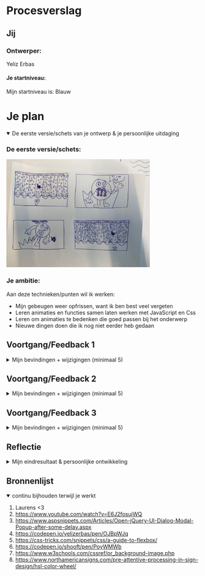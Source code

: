 # Procesverslag

## Jij

### Ontwerper:
Yeliz Erbas

#### Je startniveau:
Mijn startniveau is: Blauw




# Je plan

<details open>
  <summary>De eerste versie/schets van je ontwerp & je persoonlijke uitdaging</summary>

  ### De eerste versie/schets:
  <img src="readme-images/eerste-schets.jpeg" width="375px" alt="eerste versie/schets">


  ### Je ambitie: 
  Aan deze technieken/punten wil ik werken:
 
  - Mijn gebeugen weer opfrissen, want ik ben best veel vergeten
  - Leren animaties en functies samen laten werken met JavaScript en Css
  - Leren om animaties te bedenken die goed passen bij het onderwerp
  - Nieuwe dingen doen die ik nog niet eerder heb gedaan 
</details>




## Voortgang/Feedback 1

<details>
  <summary>Mijn bevindingen + wijzigingen (minimaal 5)</summary>
  Tijdens mijn proces ben ik best wel heel erg vergeten om screenshots te maken omdat ik zo erg bezig was.
  
  ### Bevinding 1:
 Na het maken van mijn ontwerp liep ik gelijk tegen iets aan. Ik kon nergens de juiste afbeelding vinden voor de M&M’s. Er waren alleen maar lelijke afbeeldingen van echte M&M’s. Mijn idee was om een M&M te maken met CSS en die random te laten genereren d.m.v. javascript. Dat scheen erg lastig te zijn.

  #### oplossing:
  Ik heb zelf de M&M’s gemaakt in illustrator en die afbeeldingen gebruikt. Ook heb ik later zelf het zakje gemaakt.
  <img src="readme-images/zelfgemaakte-mms.svg" width="175px" alt="m en ms">



  ### Bevinding 2:
  Vervolgens had ik nog een probleem. Ik had mijn plaatje in een img tag gedaan in mijn html. Het plaatje zat in mijn buis. Maar dit zag er heel gek uit. Er zat heel veel wit ruimte tussen.

  #### oplossing:
 Ik heb er een background-img van gemaakt in CSS i.p.v. een gewone img tag in html. Hierdoor zat het plaatje wel in de buizen.
 <img src="readme-images/background-images.png" width="375px" alt="background images">


### Bevinding 3:
  Door de label met het jaartal klopte de hoogte van de button niet meer. Hierdoor zat het zakje niet goed. 

  #### oplossing:
  De oplossing hiervoor was om de hoogte weer recht te zetten. De hoogte van de label is in een variabele gespot waardoor je ermee kan rekenen. Van hoogte van de buis is dezelfde variabele gebruikt om dit er af te halen waardoor het weer klopte.
  <img src="readme-images/label-height.png" width="375px" alt="label">

### Bevinding 4:
  Het zakje onderin vond ik erg leuk. Ik wilde er nog iets mee doen om het leuker te maken, maar ik wist niet echt wat. Je hebt namelijk niet van elke M&M kleur ook een afbeelding van hetzelfde zakje met de juiste kleur. Ik ben ook niet goed in photoshop. Het leek mij ook niet heel belangrijk dus heb ik er geen aandacht aan besteed.

  #### oplossing:
  Sanne heeft mij kennis laten maken met een filter: hiermee kun je de kleuren aanpassen d.m.v. hsl. Dus heb ik dat gedaan en nu is het een stuk leuker! 
  <img src="readme-images/filter.png" width="375px" alt="filter">

### Bevinding 5:
  Ik wilde graag een passende hover state toevoegen aan de buizen. Dit wilde ik doen met een linear-gradient. Mijn idee was om een glans effect toe te voegen om duidelijk te maken dat het glazen buizen zijn. Het probleem was dat de glans overvloeide buiten de buizen en er ook een leeg gedeelte zat binnen de buis.

  #### oplossing:
  De oplossing was om gebruik te maken van een conic-gradient. Op die manier had ik geen last van de lelijke overvloeiende lijnen. 
  <img src="readme-images/conic-gradient.png" width="375px" alt="gradient">

</details>




## Voortgang/Feedback 2

<details>
  <summary>Mijn bevindingen + wijzigingen (minimaal 5)</summary>
  
  ### Bevinding 1:
  In mijn ontwerp wilde ik graag M&M’s laten vallen uit de buizen zoals bij een echte M&M’s store. Echter had ik geen idee hoe ik dit zou moeten doen. 

  #### oplossing:
  Ik heb de lieftallige Laurens ingeschakeld en gevraagd hoe ik dit het beste kan doen. Hij gaf als tip om een div te plaatsen die dezelfde kleur heeft als de achtergrond en deze boven de afbeelding te plaatsen van de vallende M&M’s. Dus heb ik zijn advies opgevolgd en gedaan.
  <img src="readme-images/div.png" width="375px" alt="div">



  ### Bevinding 2:
  Het was tijd om na te denken over de Easter Egg. Ik vond het wek grappig om de cursor zwart en wit te maken voor Sanne, omdat hij graag een zwarte en witte M&M wilde zien. Ook heb ik de achtergrond vol oranje M&M’s gemaakt als je dubbelklikt op het logo. Ik vond het wel grappig, maar wel een beetje saai dus wilde ik het ietsjes leuker maken.

  #### oplossing:
  Ik heb er geluid bij toegevoegd die ik zelf best grappig vind. Het is een geluidje dat vaak wordt gebruikt als er iets ‘doms’ of ‘flauws’ gebeurt. Dus vond ik het bijpassend en het maakt het toch wat leuker.
  <img src="readme-images/geluid.png" width="375px" alt="geluid">



  ### Bevinding 3: 
  Ik vond het wel een goed idee om darkmode toe te voegen aangezien het weinig werk is, en toch veel verschil maakt. Dit was gelukt. Echter werkte mijn zwarte en witte cursor niet. 
  #### oplossing:
  Ik heb hierbij op hulp gevraagd. In plaats van de cursor in de body te zetten heb ik er een variabele van gemaakt. Nu veranderd de cursor wel mee als het van light naar darkmode gaat.
  <img src="readme-images/cursor.png" width="375px" alt="cursor vairabele">


  ### Bevinding 4: 
  In mijn ontwerp was het de bedoeling dat het zakje stopt als je een buis aanklikt. Ik ben (onder) gemiddeld in code schrijven, dus heb ik hulp ingeschakeld van de beste programmeur die ik ken, Laurens 😎. Hij heeft mij geholpen met het maken van mijn javascript functie. 
  #### oplossing:
  <img src="readme-images/buis-functie.png" width="375px" alt="buis functie Js">


   ### Bevinding 5:
  Terwijl ik bezig was met de kleuren merkte ik dat het contrast tussen de gele M&M en de achtergrond erg slecht was. 

  #### oplossing:
  Ik heb de achtergrond kleur aangepast naar een lichter geel. Hierdoor zijn de gele m&ms een stuk beter zichtbaar geworden.
  <img src="readme-images/achtergrond-1.png" width="375px" alt="achtergrond 1">
  <img src="readme-images/achtergrond-2.png" width="375px" alt="achtergrond 2">

</details>




## Voortgang/Feedback 3

<details>
  <summary>Mijn bevindingen + wijzigingen (minimaal 5)</summary>

  ### Bevinding 1:
  Bij mijn eerste ontwerp was het idee om bij de pop-ups een M&M te laten zien en een tekstwolkje met een paar zinnen over wat hun karakter anders maakt dan de andere m&ms. Terwijl ik bezig was merkte ik dat ik hiermee niet goed het verschil kan laten zien in de karakteristieken. 

  #### oplossing:
  Ik heb even goed nagedacht wat ik zou kunnen doen om het wel goed in beeld te brengen. En toen bedacht ik mij dat de beste manier is om de reclames te bekijken, daar zijn de immers bekend van en hebben daarin hun karakter ontwikkeld. Dus heb ik veel reclames gekeken en die uitgekozen die naar mijn mening het karakter van elke M&M goed laat zien. 
  <img src="readme-images/video.png" width="375px" alt="achtergrond 2">


  ### Bevinding 2:
  Ik heb gebruik gemaakt van dialogues om verder informatie te geven over de verschillende M&M’s. Hierbij zat een button om het venster te kunnen sluiten. Die werkte niet helemaal mee qua CSS. Hij pakte namelijk de stijling van de buizen, omdat dat ook buttons zijn. 

  #### oplossing:
  Ik heb van alles geprobeerd, maar het enige dat werkte was een class toevoegen aan de buttons van de buizen. Zelfs nth-of-type(): werkte niet. Zo kon ik de stijling apart houden van elkaar.
  <img src="readme-images/class.png" width="375px" alt="achtergrond 2">

  ### Bevinding 3:
  Bij mijn ontwerp is het de bedoeling dat er eerst een animatie afspeelt en dan de dialogue opent. 
  #### oplossing:
  Na wat googelen heb ben ik erachter gekomen dat dit kan met een settimeout. 
  <img src="readme-images/settimeout.png" width="475px" alt="settimeout">

  ### Bevinding 4:
  Ik had wat problemen met de dialogue. Eerst wilde niks behalve de eerste dicht. Toen had ik een functie gemaakt waarbij alles wel dicht ging behalve de eerste. Dus had ik hulp ingeschakeld. 

  #### oplossing:
  Het probleem zat hem in dit: 

  const redCloseButton = document.querySelector("main ol li:nth-of-type(1) dialog > button");
 
  De button zit niet direct in de dialog. Daar zit het form nog tussen. Ook had ik het probleem dat als je de dialogiue afsluit je de video op de achtergrond nog hoorde afspelen. Dus heb ik toegevoegd dat de pagina opnieuw laadt waardoor je de video nier meer kan horen als je de dialogue afsluit.
  <img src="readme-images/reload.png" width="375px" alt="reload">
  <img src="readme-images/const.png" width="675px" alt="const">

  ### Bevinding 5:
  Als laatst hebben wij natuurlijk feedback moeten geven. Dit heb ik gedaan met Annika. Zij gaf aan dat de darkmode niet werkte. Ik was aan het experimenteren met iets maar daardoor was het kapot gegaan en had ik het niet door voor de deadline dus heb ik dat nog kunnen oplossen. Ook gaf zij aan dat zij de achtergrond kleur een beetje oud bollig vindt. Ik heb zitten twijfelen om weer terug te gaan daar de eerste gele kleur die ik had. Dit heb ik uiteindelijk niet gedaan omdat ik het contrast toch ook wel belangrijk vindt. Wel heb ik het iets minder licht geel gemaakt. Het contrast is niet perfect maar zo heb ik een middenweg kunnen vinden tussen de huisstijl en contrast.
  <img src="readme-images/achtergrond-1.png" width="375px" alt="achtergrond 1">
  <img src="readme-images/achtergrond-2.png" width="375px" alt="achtergrond 2">
  <img src="readme-images/achtergrond-2.png" width="375px" alt="achtergrond 3">


</details>




## Reflectie

<details>
  <summary>Mijn eindresultaat & persoonlijke ontwikkeling</summary>

  ### Je uitkomst - karakteristiek screenshot(s):
  <img src="readme-images/achtergrond-3.png" width="375px" alt="final ontwerp">


  ### Dit ging goed/Heb ik geleerd: 
  Ik heb best veel nieuwe dingen gedaan en ook dingen opgefrist. Denk aan de conic-gradient en background-image. Dit heb ik ooit eerder gedaan, maar het was wel weer verwaterd. Ook heb ik voor het eerst ::before gebruikt. De ~ . De filter van het zakje heb ik voor het eerst gedaan. Flex-grow en dialogues waren ook helemaal nieuw voor mij. Dus ik ben erg blij dat ik mijn kennis weer heb kunnen verbreden. Nu weet ik als designer beter wat mogelijk is voor de programmeurs en kan ik daar rekening mee houden als ik interfaces ontwerp.


  ### Dit was lastig/Is niet gelukt:
  Het lastigst vond ik natuurlijk javascript. Dat is ook het gene waar in hulp heb ingeschakeld. Dat komt doordat ik er niet heel goed in ben. Ik snap wat er moet gebeuren, maar ik heb de kennis niet om dat dan ook daardwerkelijk te maken.

  <img src="readme-images/buis-functie.png" width="375px" alt="bummer">
</details>




## Bronnenlijst

<details open>
<summary>continu bijhouden terwijl je werkt</summary>

1. Laurens <3
2. https://www.youtube.com/watch?v=E6J2fosujWQ
3. https://www.aspsnippets.com/Articles/Open-jQuery-UI-Dialog-Modal-Popup-after-some-delay.aspx
4. https://codepen.io/yelizerbas/pen/OJBpWJq
5. https://css-tricks.com/snippets/css/a-guide-to-flexbox/
6. https://codepen.io/shooft/pen/PoyWMWb
7. https://www.w3schools.com/cssref/pr_background-image.php
8. https://www.northamericansigns.com/pre-attentive-processing-in-sign-design/hsl-color-wheel/



</details>